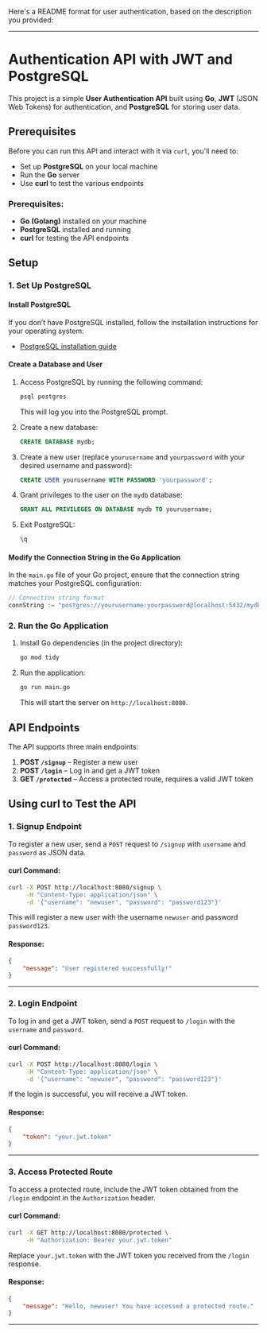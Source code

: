 Here's a README format for user authentication, based on the description you provided:

---

# Authentication API with JWT and PostgreSQL

This project is a simple **User Authentication API** built using **Go**, **JWT** (JSON Web Tokens) for authentication, and **PostgreSQL** for storing user data.

## Prerequisites

Before you can run this API and interact with it via `curl`, you'll need to:

- Set up **PostgreSQL** on your local machine
- Run the **Go** server
- Use **curl** to test the various endpoints

### Prerequisites:

- **Go (Golang)** installed on your machine
- **PostgreSQL** installed and running
- **curl** for testing the API endpoints

## Setup

### 1. Set Up PostgreSQL

#### Install PostgreSQL

If you don’t have PostgreSQL installed, follow the installation instructions for your operating system:

- [PostgreSQL installation guide](https://www.postgresql.org/download/)

#### Create a Database and User

1. Access PostgreSQL by running the following command:

   ```bash
   psql postgres
   ```

   This will log you into the PostgreSQL prompt.

2. Create a new database:

   ```sql
   CREATE DATABASE mydb;
   ```

3. Create a new user (replace `yourusername` and `yourpassword` with your desired username and password):

   ```sql
   CREATE USER yourusername WITH PASSWORD 'yourpassword';
   ```

4. Grant privileges to the user on the `mydb` database:

   ```sql
   GRANT ALL PRIVILEGES ON DATABASE mydb TO yourusername;
   ```

5. Exit PostgreSQL:

   ```sql
   \q
   ```

#### Modify the Connection String in the Go Application

In the `main.go` file of your Go project, ensure that the connection string matches your PostgreSQL configuration:

```go
// Connection string format
connString := "postgres://yourusername:yourpassword@localhost:5432/mydb?sslmode=disable"
```

### 2. Run the Go Application

1. Install Go dependencies (in the project directory):

   ```bash
   go mod tidy
   ```

2. Run the application:

   ```bash
   go run main.go
   ```

   This will start the server on `http://localhost:8080`.

## API Endpoints

The API supports three main endpoints:

1. **POST `/signup`** – Register a new user
2. **POST `/login`** – Log in and get a JWT token
3. **GET `/protected`** – Access a protected route, requires a valid JWT token

## Using curl to Test the API

### 1. Signup Endpoint

To register a new user, send a `POST` request to `/signup` with `username` and `password` as JSON data.

#### curl Command:

```bash
curl -X POST http://localhost:8080/signup \
     -H "Content-Type: application/json" \
     -d '{"username": "newuser", "password": "password123"}'
```

This will register a new user with the username `newuser` and password `password123`.

#### Response:

```json
{
    "message": "User registered successfully!"
}
```

---

### 2. Login Endpoint

To log in and get a JWT token, send a `POST` request to `/login` with the `username` and `password`.

#### curl Command:

```bash
curl -X POST http://localhost:8080/login \
     -H "Content-Type: application/json" \
     -d '{"username": "newuser", "password": "password123"}'
```

If the login is successful, you will receive a JWT token.

#### Response:

```json
{
    "token": "your.jwt.token"
}
```

---

### 3. Access Protected Route

To access a protected route, include the JWT token obtained from the `/login` endpoint in the `Authorization` header.

#### curl Command:

```bash
curl -X GET http://localhost:8080/protected \
     -H "Authorization: Bearer your.jwt.token"
```

Replace `your.jwt.token` with the JWT token you received from the `/login` response.

#### Response:

```json
{
    "message": "Hello, newuser! You have accessed a protected route."
}
```

---

